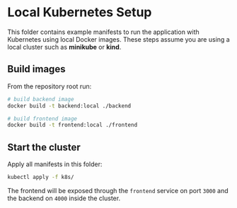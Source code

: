 # Local Kubernetes Setup

This folder contains example manifests to run the application with Kubernetes using local Docker images. These steps assume you are using a local cluster such as **minikube** or **kind**.

## Build images

From the repository root run:

```bash
# build backend image
docker build -t backend:local ./backend

# build frontend image
docker build -t frontend:local ./frontend
```

## Start the cluster

Apply all manifests in this folder:

```bash
kubectl apply -f k8s/
```

The frontend will be exposed through the `frontend` service on port `3000` and the backend on `4000` inside the cluster.

